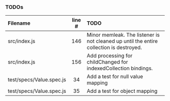 ### TODOs
| Filename | line # | TODO
|:------|:------:|:------
| src/index.js | 146 | Minor memleak. The listener is not cleaned up until the entire collection is destroyed.
| src/index.js | 156 | Add processing for childChanged for indexedCollection bindings.
| test/specs/Value.spec.js | 34 | Add a test for null value mapping
| test/specs/Value.spec.js | 35 | Add a test for object mapping
